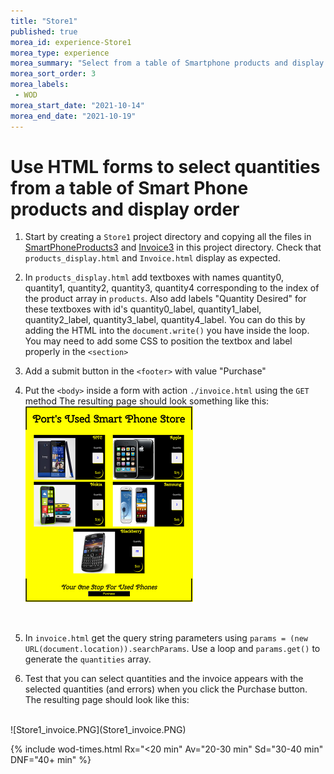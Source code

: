```yaml
--- 
title: "Store1" 
published: true 
morea_id: experience-Store1
morea_type: experience 
morea_summary: "Select from a table of Smartphone products and display order"
morea_sort_order: 3 
morea_labels:
 - WOD
morea_start_date: "2021-10-14"
morea_end_date: "2021-10-19"
---
```


# Use HTML forms to select quantities from a table of Smart Phone products and display order

1. Start by creating a `Store1` project directory and copying all the files in [SmartPhoneProducts3](../100.Objects-Arrays-I/experience-SmartPhoneProducts3.html) and [Invoice3](../120.functions/experience-Invoice3.html) in this project directory. Check that `products_display.html` and `Invoice.html` display as expected. 

2. In  `products_display.html` add textboxes with names quantity0, quantity1, quantity2, quantity3, quantity4 corresponding to the index of the product array in `products`. Also add labels "Quantity Desired" for these textboxes with id's quantity0_label, quantity1_label, quantity2_label, quantity3_label, quantity4_label. You can do this by adding the HTML into the `document.write()` you have inside the loop. You may need to add some CSS to position the textbox and label properly in the `<section>`

3. Add a submit button in the `<footer>` with value "Purchase"

4. Put the `<body>` inside a form with action `./invoice.html` using the `GET` method
The resulting page should look something like this:
![Store1_display.PNG](Store1_display.PNG)
<br>

5. In `invoice.html` get the query string parameters using `params = (new URL(document.location)).searchParams`. Use a loop and `params.get()` to generate the `quantities` array.

6. Test that you can select quantities and the invoice appears with the selected quantities (and errors) when you click the Purchase button. The resulting page should look like this:
<br>
![Store1_invoice.PNG](Store1_invoice.PNG)
<br>

{% include wod-times.html Rx="<20 min" Av="20-30 min" Sd="30-40 min" DNF="40+ min" %}